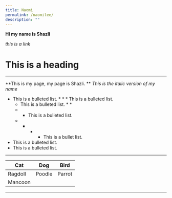 ```yaml
---
title: Naomi
permalink: /naomilee/
description: ""
---
```

**Hi my name is Shazli**

*this is a link*

<h1> This is a heading</h1>

****

**This is my page, my page is Shazli. **
*This is the italic version of my name*

* This is a bulleted list. * * * This is a bulleted list. 
	* This is a bulleted list. *  * 
	* *  This is a bulleted list. 
	* * * * This is a bullet list. 
* This is a bulleted list.  
* This is a bulleted list. 


***


| Cat | Dog | Bird |
| -------- | -------- | -------- |
|Ragdoll     |Poodle     |Parrot     |
|Mancoon | 



***
